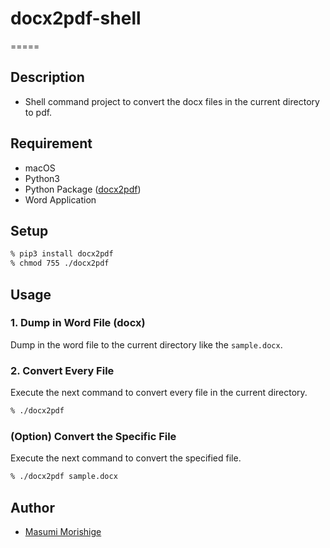 # docx2pdf-shell

=====

## Description

- Shell command project to convert the docx files in the current directory to pdf.

## Requirement

- macOS
- Python3
- Python Package ([docx2pdf](https://pypi.org/project/docx2pdf/))
- Word Application

## Setup

```zsh:setup.sh
% pip3 install docx2pdf
% chmod 755 ./docx2pdf
```

## Usage

### 1. Dump in Word File (docx)

Dump in the word file to the current directory like the `sample.docx`.

### 2. Convert Every File

Execute the next command to convert every file in the current directory.

```zsh:execute.sh
% ./docx2pdf
```

### (Option) Convert the Specific File

Execute the next command to convert the specified file.

```zsh:execute.sh
% ./docx2pdf sample.docx
```

## Author

- [Masumi Morishige](https://www.umi-mori.jp)
